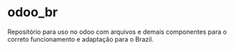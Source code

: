 # odoo_br
Repositório para uso no odoo com arquivos e demais componentes para o correto funcionamento e adaptação para o Brazil.
